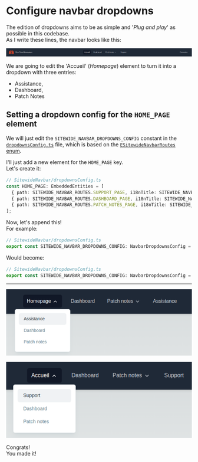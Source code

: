 # Configure navbar dropdowns

The edition of dropdowns aims to be as simple and '_Plug and play_' as possible in this codebase.  
As I write these lines, the navbar looks like this:

<p align="center"><img src="./Assets/01.add-new-navbar-element/navbar-initial-state.png" alt="Navbar initial state"/></p>

We are going to edit the 'Accueil' (_Homepage_) element to turn it into a dropdown with three entries:

- Assistance,
- Dashboard,
- Patch Notes

## Setting a dropdown config for the `HOME_PAGE` element

We will just edit the `SITEWIDE_NAVBAR_DROPDOWNS_CONFIG` constant in the [`dropdownsConfig.ts`](/src/config/SitewideNavbar/dropdownsConfig.ts) file,
which is based on the [`ESitewideNavbarRoutes` enum](/src/config/SitewideNavbar/utils/RoutesMapping.ts).

I'll just add a new element for the `HOME_PAGE` key.  
Let's create it:

```ts
// SitewideNavbar/dropdownsConfig.ts
const HOME_PAGE: EmbeddedEntities = [
  { path: SITEWIDE_NAVBAR_ROUTES.SUPPORT_PAGE, i18nTitle: SITEWIDE_NAVBAR_ROUTES_TITLES.SUPPORT_PAGE },
  { path: SITEWIDE_NAVBAR_ROUTES.DASHBOARD_PAGE, i18nTitle: SITEWIDE_NAVBAR_ROUTES_TITLES.DASHBOARD_PAGE },
  { path: SITEWIDE_NAVBAR_ROUTES.PATCH_NOTES_PAGE, i18nTitle: SITEWIDE_NAVBAR_ROUTES_TITLES.PATCH_NOTES_PAGE }
];
```

Now, let's append this!  
For example:

```ts
// SitewideNavbar/dropdownsConfig.ts
export const SITEWIDE_NAVBAR_DROPDOWNS_CONFIG: NavbarDropdownsConfig = { PATCH_NOTES_PAGE };
```

Would become:

```ts
// SitewideNavbar/dropdownsConfig.ts
export const SITEWIDE_NAVBAR_DROPDOWNS_CONFIG: NavbarDropdownsConfig = { PATCH_NOTES_PAGE, HOME_PAGE };
```

---

<p align="center"><img src="./Assets/02.configure-navbar-dropdowns/updated-navbar-en.png" alt="Updated navbar (en)"/></p>
<p align="center"><img src="./Assets/02.configure-navbar-dropdowns/updated-navbar-fr.png" alt="Updated navbar (fr)"/></p>

Congrats!  
You made it!
